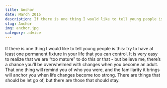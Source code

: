 ```yaml
---
title: Anchor
date: March 2015
description: If there is one thing I would like to tell young people is this try to have at least one permanent fixture in your life that you can control. It is very easy to realize that we are “too mature” to do this or that - but believe...
slug: Anchor
img: anchor.jpg
category: advice
---
```

<p>
    If there is one thing I would like to tell young people is this: try to have at least one permanent fixture in your life that you can control. It is very easy to realize that we are “too mature” to do this or that - but believe me, there’s a chance you’ll be overwhelmed with changes when you become an adult. That one thing will remind you of who you were, and the familiarity it brings will anchor you when life changes become too strong. There are things that should be let go of, but there are those that should stay.
</p>

<style>

div {
   text-align: justify;
}

p {
    padding-top: 5px;
    padding-bottom: 5px;
}

</style>